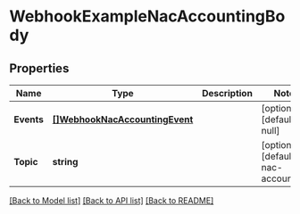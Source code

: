 # WebhookExampleNacAccountingBody

## Properties
Name | Type | Description | Notes
------------ | ------------- | ------------- | -------------
**Events** | [**[]WebhookNacAccountingEvent**](webhook_nac_accounting_event.md) |  | [optional] [default to null]
**Topic** | **string** |  | [optional] [default to nac-accounting]

[[Back to Model list]](../README.md#documentation-for-models) [[Back to API list]](../README.md#documentation-for-api-endpoints) [[Back to README]](../README.md)

